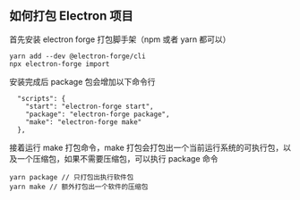 ## 如何打包 Electron 项目

首先安装 electron forge 打包脚手架（npm 或者 yarn 都可以）

```
yarn add --dev @electron-forge/cli
npx electron-forge import
```

安装完成后 package 包会增加以下命令行

```
  "scripts": {
    "start": "electron-forge start",
    "package": "electron-forge package",
    "make": "electron-forge make"
  },
```

接着运行 make 打包命令，make 打包会打包出一个当前运行系统的可执行包，以及一个压缩包，如果不需要压缩包，可以执行 package 命令

```
yarn package // 只打包出执行软件包
yarn make // 额外打包出一个软件的压缩包
```
